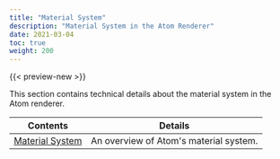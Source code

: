 ```yaml
---
title: "Material System"
description: "Material System in the Atom Renderer"
date: 2021-03-04
toc: true
weight: 200
---
```


{{< preview-new >}}

This section contains technical details about the material system in the Atom renderer.

| Contents                        | Details |
|--------------------------------------|---------|
| [Material System](materials.md) | An overview of Atom's material system. |